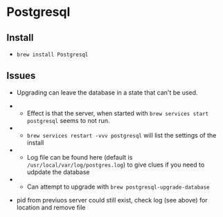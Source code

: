 # Postgresql

## Install 
* `brew install Postgresql`

## Issues

* Upgrading can leave the database in a state that can't be used. 
* * Effect is that the server, when started with `brew services start postgresql` seems to not run. 
* * `brew services restart -vvv postgresql` will list the settings of the install
* * Log file can be found here (default is `/usr/local/var/log/postgres.log`) to give clues if you need to udpdate the database 
* * Can attempt to upgrade with `brew postgresql-upgrade-database`

* pid from previuos server could still exist, check log (see above) for location and remove file


